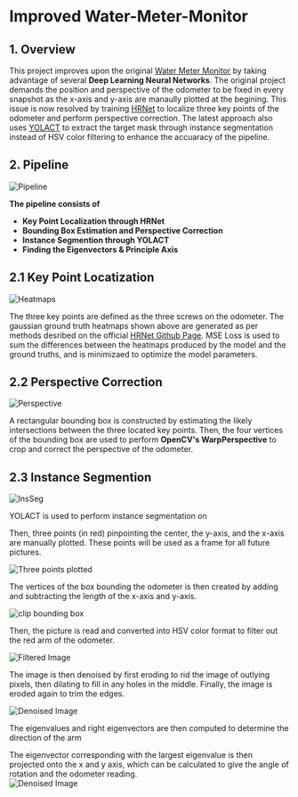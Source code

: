 Improved Water-Meter-Monitor
===================
## 1. Overview
This project improves upon the original [Water Meter Monitor](https://github.com/Tom2096/Water-Meter-Monitor) by taking advantage of several **Deep Learning Neural Networks**. The original project demands the position and perspective of the odometer to be fixed in every snapshot as the x-axis and y-axis are manaully plotted at the begining. This issue is now resolved by training [HRNet](https://github.com/leoxiaobin/deep-high-resolution-net.pytorch) to localize three key points of the odometer and perform perspective correction. The latest approach also uses [YOLACT](https://github.com/dbolya/yolact) to extract the target mask through instance segmentation instead of HSV color filtering to enhance the accuaracy of the pipeline.

## 2. Pipeline

![Pipeline](diagrams/pipeline.png)

**The pipeline consists of**
- **Key Point Localization through HRNet**
- **Bounding Box Estimation and Perspective Correction**
- **Instance Segmention through YOLACT**
- **Finding the Eigenvectors & Principle Axis**

## 2.1 Key Point Locatization ##

![Heatmaps](diagrams/heatmaps.jpg)

The three key points are defined as the three screws on the odometer. The gaussian ground truth heatmaps shown above are generated as per methods desribed on the official [HRNet Github Page](https://github.com/leoxiaobin/deep-high-resolution-net.pytorch). MSE Loss is used to sum the differences between the heatmaps produced by the model and the ground truths, and is minimizaed to optimize the model parameters.   

## 2.2 Perspective Correction ##

![Perspective](diagrams/perspective.jpg)

A rectangular bounding box is constructed by estimating the likely intersections between the three located key points. Then, the four vertices of the bounding box are used to perform **OpenCV's WarpPerspective** to crop and correct the perspective of the odometer. 

## 2.3 Instance Segmention ##

![InsSeg](diagrams/instSeg.jpg)

YOLACT is used to perform instance segmentation on


Then, three points (in red) pinpointing the center, the y-axis, and the x-axis are manually plotted. These points will be used as a frame for all future pictures. 

![Three points plotted](https://github.com/Tom2096/Water-Meter-Monitor/blob/main/Imgs/Figure_2.png)

The vertices of the box bounding the odometer is then created by adding and subtracting the length of the x-axis and y-axis. 

![clip bounding box](https://github.com/Tom2096/Water-Meter-Monitor/blob/main/Imgs/bbx.png)

Then, the picture is read and converted into HSV color format to filter out the red arm of the odometer. 

![Filtered Image](https://github.com/Tom2096/Water-Meter-Monitor/blob/main/Imgs/Figure_3.png)

The image is then denoised by first eroding to rid the image of outlying pixels, then dilating to fill in any holes in the middle. Finally, the image is eroded again to trim the edges. 

![Denoised Image](https://github.com/Tom2096/Water-Meter-Monitor/blob/main/Imgs/Figure_4.png)

The eigenvalues and right eigenvectors are then computed to determine the direction of the arm

The eigenvector corresponding  with the largest eigenvalue is then projected onto the x and y axis, which can be calculated to give the angle of rotation and the odometer reading.   
![Denoised Image](https://github.com/Tom2096/Water-Meter-Monitor/blob/main/Imgs/Figure_5.png)


